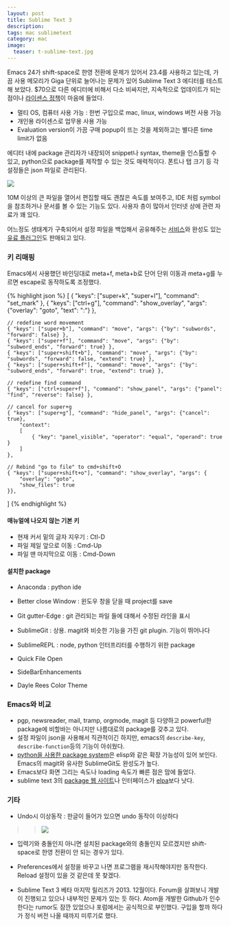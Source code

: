 ```yaml
---
layout: post
title: Sublime Text 3
description:
tags: mac sublimetext
category: mac
image:
  teaser: t-sublime-text.jpg
---
```


Emacs 24가 shift-space로 한영 전환에 문제가 있어서 23.4를 사용하고 있는데,
가끔 사용 메모리가 Giga 단위로 늘어나는 문제가 있어 Sublime Text 3 에디터를 테스트 해 보았다.
$70으로 다른 에디터에 비해서 다소 비싸지만, 지속적으로 업데이트가 되는 점이나
[라이센스 정책](http://www.sublimetext.com/sales_faq)이 마음에 들었다.

- 멀티 OS, 컴퓨터 사용 가능 : 한번 구입으로 mac, linux, windows 버전 사용 가능
- 개인용 라이센스로 업무용 사용 가능
- Evaluation version이 가끔 구매 popup이 뜨는 것을 제외하고는 별다른 time limit가 없음

에디터 내에 package 관리자가 내장되어 snippet나 syntax, theme을 인스톨할 수 있고, python으로 
package를 제작할 수 있는 것도 매력적이다. 폰트나 탭 크기 등 각 설정들은 json 파일로 관리된다. 

![](https://farm6.staticflickr.com/5576/14670288241_fe5172a69e.jpg)

10M 이상의 큰 파일을 열어서 편집할 때도 괜찮은 속도를 보여주고, IDE 처럼 symbol을 참조하거나 문서를
볼 수 있는 기능도 있다. 사용자 층이 많아서 인터넷 상에 관련 자료가 꽤 있다.

어느정도 생태계가 구축되어서 설정 파일을 백업해서 공유해주는 [서비스](https://sublimall.org/)와
완성도 있는 [유료 플러그인](https://sublimegit.net)도 판매되고 있다.

### 키 리매핑

Emacs에서 사용했던 바인딩대로 meta+f, meta+b로 단어 단위 이동과 meta+g를 누르면 escape로 동작하도록
조정했다.

{% highlight json %}
[
    { "keys": ["super+k", "super+l"], "command": "set_mark" },
    { "keys": ["ctrl+g"], "command": "show_overlay", "args": {"overlay": "goto", "text": ":"} },

    // redefine word movement
    { "keys": ["super+b"], "command": "move", "args": {"by": "subwords", "forward": false} },
    { "keys": ["super+f"], "command": "move", "args": {"by": "subword_ends", "forward": true} },
    { "keys": ["super+shift+b"], "command": "move", "args": {"by": "subwords", "forward": false, "extend": true} },
    { "keys": ["super+shift+f"], "command": "move", "args": {"by": "subword_ends", "forward": true, "extend": true} },

    // redefine find command 
    { "keys": ["ctrl+super+f"], "command": "show_panel", "args": {"panel": "find", "reverse": false} },

    // cancel for super+g
    { "keys": ["super+g"], "command": "hide_panel", "args": {"cancel": true},
        "context":
        [
            { "key": "panel_visible", "operator": "equal", "operand": true }
        ]
    },

    // Rebind "go to file" to cmd+shift+O
    { "keys": ["super+shift+o"], "command": "show_overlay", "args": {
        "overlay": "goto",
        "show_files": true
    }},
]
{% endhighlight %}

#### 매뉴얼에 나오지 않는 기본 키

- 현재 커서 밑의 글자 지우기 : Ctl-D
- 파일 제일 앞으로 이동 : Cmd-Up
- 파일 맨 마지막으로 이동 : Cmd-Down


#### 설치한 package

- Anaconda : python ide
- Better close Window : 윈도우 창을 닫을 때 project를 save
- Git gutter-Edge : git 관리되는 파일 들에 대해서 수정된 라인을 표시 
- SublimeGit : 상용. magit와 비슷한 기능을 가진 git plugin. 기능이 뛰어나다 
- SublimeREPL : node, python 인터프리터를 수행하기 위한 package
- Quick File Open
- SideBarEnhancements

- Dayle Rees Color Theme

### Emacs와 비교 

- pgp, newsreader, mail, tramp, orgmode, magit 등 다양하고 powerful한 package에 비할바는 아니지만
  나름대로의 package를 갖추고 있다.
- 설정 파일이 json을 사용해서 직관적이긴 하지만, emacs의 `describe-key`, `describe-function`등의
  기능이 아쉬웠다.
- [python을 사용한 package system](http://www.sublimetext.com/blog/articles/choosing-an-extension-language)은 
    elisp와 같은 확장 가능성이 있어 보인다. Emacs의 magit와 유사한 SublimeGit도 완성도가 높다. 
- Emacs보다 화면 그리는 속도나 loading 속도가 빠른 점은 맘에 들었다. 
- sublime text 3의 [package 웹 사이트](https://sublime.wbond.net)나 인터페이스가 [elpa](http://tromey.com/elpa/)보다 낫다. 

### 기타

- Undo시 이상동작 : 한글이 들어가 있으면 undo 동작이 이상하다

>> ![](http://cl.ly/image/2d34151Q3v1I/sublime-hangul-undo.gif)

- 입력기와 충돌인지 아니면 설치된 package와의 충돌인지 모르겠지만 shift-space로 한영 전환이 안 되는
  경우가 있다.

- Preferences에서 설정을 바꾸고 나면 프로그램을 재시작해야지만 동작한다. Reload 설정이 있을 것 같은데
  못 찾겠다.

- Sublime Text 3 베타 마지막 릴리즈가 2013. 12월이다. Forum을 살펴보니 개발이 진행되고 있으나
내부적인 문제가 있는 듯 하다. Atom을 개발한 Github가 인수한다는 rumor도 잠깐 있었으나 포럼에서는
공식적으로 부인했다. 구입을 할까 하다가 정식 버전 나올 때까지 미루기로 했다.
